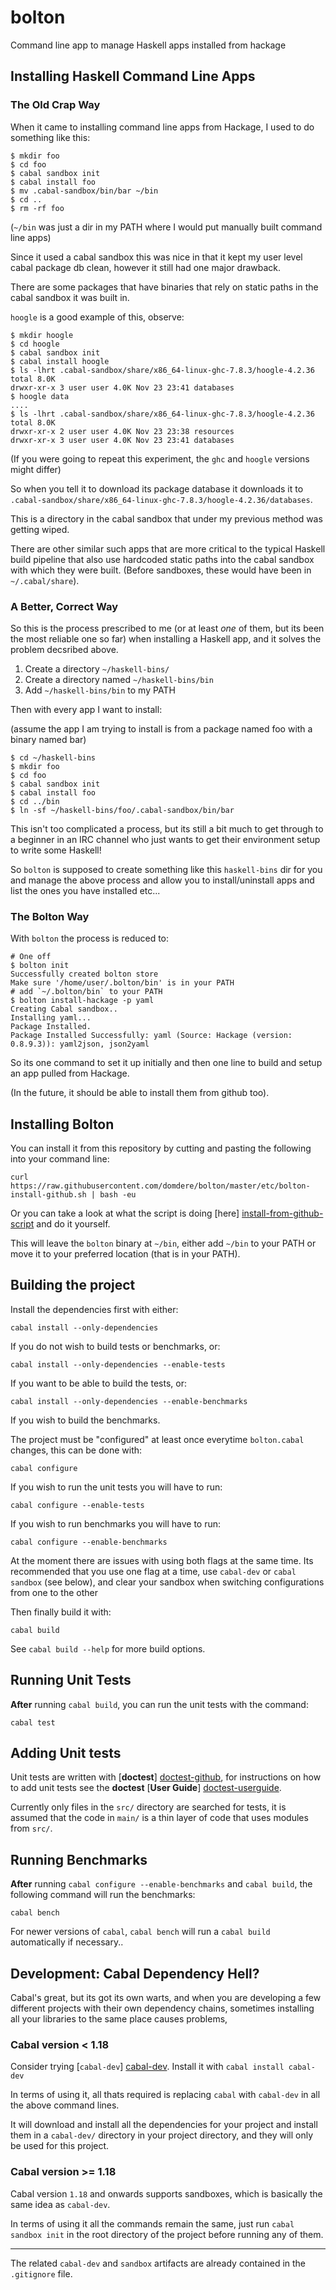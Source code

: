 # bolton

Command line app to manage Haskell apps installed from hackage

## Installing Haskell Command Line Apps

### The Old Crap Way

When it came to installing command line apps from Hackage, I used to do something like this:

```
$ mkdir foo
$ cd foo
$ cabal sandbox init
$ cabal install foo
$ mv .cabal-sandbox/bin/bar ~/bin
$ cd ..
$ rm -rf foo
```

(`~/bin` was just a dir in my PATH where I would put manually built command line apps)

Since it used a cabal sandbox this was nice in that it kept my user level cabal package db clean, however it still had one major drawback.

There are some packages that have binaries that rely on static paths in the cabal sandbox it was built in.

`hoogle` is a good example of this, observe:

```
$ mkdir hoogle
$ cd hoogle
$ cabal sandbox init
$ cabal install hoogle
$ ls -lhrt .cabal-sandbox/share/x86_64-linux-ghc-7.8.3/hoogle-4.2.36
total 8.0K
drwxr-xr-x 3 user user 4.0K Nov 23 23:41 databases
$ hoogle data
....
$ ls -lhrt .cabal-sandbox/share/x86_64-linux-ghc-7.8.3/hoogle-4.2.36
total 8.0K
drwxr-xr-x 2 user user 4.0K Nov 23 23:38 resources
drwxr-xr-x 3 user user 4.0K Nov 23 23:41 databases
```

(If you were going to repeat this experiment, the `ghc` and `hoogle` versions might differ)

So when you tell it to download its package database it downloads it to `.cabal-sandbox/share/x86_64-linux-ghc-7.8.3/hoogle-4.2.36/databases`.

This is a directory in the cabal sandbox that under my previous method was getting wiped.

There are other similar such apps that are more critical to the typical Haskell build pipeline that also use hardcoded static paths into the cabal sandbox with which they were built.
(Before sandboxes, these would have been in `~/.cabal/share`).

### A Better, Correct Way

So this is the process prescribed to me (or at least *one* of them, but its been the most reliable one so far) when installing a Haskell app, and it solves the problem decsribed above.

1.  Create a directory `~/haskell-bins/`
2.  Create a directory named `~/haskell-bins/bin`
3.  Add `~/haskell-bins/bin` to my PATH

Then with every app I want to install:

(assume the app I am trying to install is from a package named foo with a binary named bar)

```
$ cd ~/haskell-bins
$ mkdir foo
$ cd foo
$ cabal sandbox init
$ cabal install foo
$ cd ../bin
$ ln -sf ~/haskell-bins/foo/.cabal-sandbox/bin/bar
```

This isn't too complicated a process, but its still a bit much to get through to a beginner in an IRC channel who just wants to get their environment setup to write some Haskell!

So `bolton` is supposed to create something like this `haskell-bins` dir for you and manage the above process and allow you to install/uninstall apps and list the ones you have installed etc...

### The Bolton Way

With `bolton` the process is reduced to:

```
# One off
$ bolton init
Successfully created bolton store
Make sure '/home/user/.bolton/bin' is in your PATH
# add `~/.bolton/bin` to your PATH
$ bolton install-hackage -p yaml
Creating Cabal sandbox..
Installing yaml...
Package Installed.
Package Installed Successfully: yaml (Source: Hackage (version: 0.8.9.3)): yaml2json, json2yaml
```

So its one command to set it up initially and then one line to build and setup an app pulled from Hackage.

(In the future, it should be able to install them from github too).

## Installing Bolton

You can install it from this repository by cutting and pasting the following into your command line:

```
curl https://raw.githubusercontent.com/domdere/bolton/master/etc/bolton-install-github.sh | bash -eu
```

Or you can take a look at what the script is doing [here] [install-from-github-script] and do it yourself.

This will leave the `bolton` binary at `~/bin`, either add `~/bin` to your PATH or move it to your preferred location (that is in your PATH).

## Building the project

Install the dependencies first with either:

    cabal install --only-dependencies

If you do not wish to build tests or benchmarks, or:

    cabal install --only-dependencies --enable-tests

If you want to be able to build the tests, or:

    cabal install --only-dependencies --enable-benchmarks

If you wish to build the benchmarks.

The project must be "configured" at least once everytime `bolton.cabal` changes, this can be done with:

    cabal configure

If you wish to run the unit tests you will have to run:

    cabal configure --enable-tests

If you wish to run benchmarks you will have to run:

    cabal configure --enable-benchmarks

At the moment there are issues with using both flags at the same time.  Its recommended that you use one flag at a time, use `cabal-dev` or `cabal sandbox` 
(see below), and clear your sandbox when switching configurations from one to the other

Then finally build it with:

    cabal build

See `cabal build --help` for more build options.

## Running Unit Tests

**After** running `cabal build`, you can run the unit tests with the command:

    cabal test

## Adding Unit tests

Unit tests are written with [**doctest**] [doctest-github], for instructions on how to add unit tests
see the **doctest** [**User Guide**] [doctest-userguide].

Currently only files in the `src/` directory are searched for tests, it is assumed that the code in `main/`
is a thin layer of code that uses modules from `src/`.

## Running Benchmarks

**After** running `cabal configure --enable-benchmarks` and `cabal build`, the following command will run the benchmarks:

    cabal bench

For newer versions of `cabal`, `cabal bench` will run a `cabal build` automatically if necessary..

## Development: Cabal Dependency Hell?

Cabal's great, but its got its own warts, and when you are developing a few different projects with their own dependency chains, sometimes installing all your libraries to the same place causes problems,

### Cabal version < 1.18

Consider trying [`cabal-dev`] [cabal-dev].  Install it with `cabal install cabal-dev`

In terms of using it, all thats required is replacing `cabal` with `cabal-dev` in all the above command lines.

It will download and install all the dependencies for your project and install them in a `cabal-dev/` directory in your project directory, and they will only be used for this project.

### Cabal version >= 1.18

Cabal version `1.18` and onwards supports sandboxes, which is basically the same idea as `cabal-dev`.

In terms of using it all the commands remain the same, just run `cabal sandbox init` in the root directory of the project before running any of them.

------

The related `cabal-dev` and `sandbox` artifacts are already contained in the `.gitignore` file.

[cabal-dev]: https://github.com/creswick/cabal-dev "creswick/cabal-dev on GitHub.com"
[doctest-github]: https://github.com/sol/doctest-haskell "sol/doctest-haskell on GitHub.com"
[doctest-userguide]: https://github.com/sol/doctest-haskell/blob/master/README.markdown#usage "doctest Usage Guide"
[install-from-github-script]: ./etc/bolton-install-github.sh "Bolton Github Install Script"
